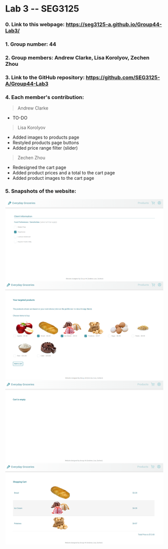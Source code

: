 # Lab 3 -- SEG3125

### 0. Link to this webpage: https://seg3125-a.github.io/Group44-Lab3/
### 1. Group number: 44
### 2. Group members: Andrew Clarke, Lisa Korolyov, Zechen Zhou
### 3. Link to the GitHub repository: https://github.com/SEG3125-A/Group44-Lab3
### 4. Each member's contribution:

>Andrew Clarke
* TO-DO


>Lisa Korolyov
* Added images to products page
* Restyled products page buttons
* Added price range filter (slider)

>Zechen Zhou
* Redesigned the cart page
* Added product prices and a total to the cart page
* Added product images to the cart page

### 5. Snapshots of the website: 
  ![](/Docs/Images/snapshot1.png)
  ![](/Docs/Images/snapshot2.png)
  ![](/Docs/Images/snapshot3.png)
  ![](/Docs/Images/snapshot4.png)
